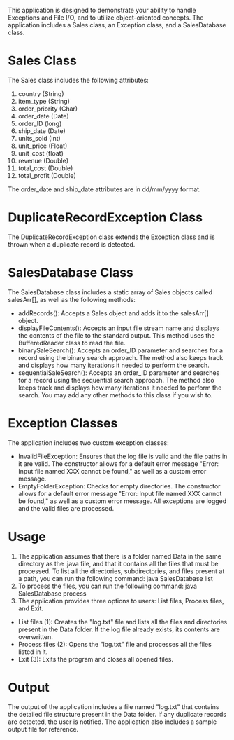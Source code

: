 This application is designed to demonstrate your ability to handle Exceptions and File I/O, and to utilize object-oriented concepts. The application includes a Sales class, an Exception class, and a SalesDatabase class.

# Sales Class
The Sales class includes the following attributes:

1. country (String)
2. item_type (String)
3. order_priority (Char)
4. order_date (Date)
5. order_ID (long)
6. ship_date (Date)
7. units_sold (Int)
8. unit_price (Float)
9. unit_cost (float)
10. revenue (Double)
11. total_cost (Double)
12. total_profit (Double)

The order_date and ship_date attributes are in dd/mm/yyyy format.

# DuplicateRecordException Class
The DuplicateRecordException class extends the Exception class and is thrown when a duplicate record is detected.

# SalesDatabase Class
The SalesDatabase class includes a static array of Sales objects called salesArr[], as well as the following methods:

* addRecords(): Accepts a Sales object and adds it to the salesArr[] object.
* displayFileContents(): Accepts an input file stream name and displays the contents of the file to the standard output. This method uses the BufferedReader class to read the file.
* binarySaleSearch(): Accepts an order_ID parameter and searches for a record using the binary search approach. The method also keeps track and displays how many iterations it needed to perform the search.
* sequentialSaleSearch(): Accepts an order_ID parameter and searches for a record using the sequential search approach. The method also keeps track and displays how many iterations it needed to perform the search.
You may add any other methods to this class if you wish to.
# Exception Classes
The application includes two custom exception classes:

* InvalidFileException: Ensures that the log file is valid and the file paths in it are valid. The constructor allows for a default error message "Error: Input file named XXX cannot be found," as well as a custom error message.
* EmptyFolderException: Checks for empty directories. The constructor allows for a default error message "Error: Input file named XXX cannot be found," as well as a custom error message. All exceptions are logged and the valid files are processed.

# Usage
1. The application assumes that there is a folder named Data in the same directory as the .java file, and that it contains all the files that must be processed. To list all the directories, subdirectories, and files present at a path, you can run the following command: java SalesDatabase list
2. To process the files, you can run the following command: java SalesDatabase process
3. The application provides three options to users: List files, Process files, and Exit.
* List files (1): Creates the "log.txt" file and lists all the files and directories present in the Data folder. If the log file already exists, its contents are overwritten.
* Process files (2): Opens the "log.txt" file and processes all the files listed in it.
* Exit (3): Exits the program and closes all opened files.

# Output
The output of the application includes a file named "log.txt" that contains the detailed file structure present in the Data folder. If any duplicate records are detected, the user is notified. The application also includes a sample output file for reference.
